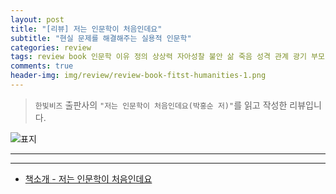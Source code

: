 ```yaml
---  
layout: post  
title: "[리뷰] 저는 인문학이 처음인데요"  
subtitle: "현실 문제를 해결해주는 실용적 인문학"  
categories: review  
tags: review book 인문학 이유 정의 상상력 자아성찰 불안 삶 죽음 성격 관계 광기 부모 자식 사랑 결혼 성 돈 일 여가 시간  
comments: true  
header-img: img/review/review-book-fitst-humanities-1.png
---  
```

  
> `한빛비즈` 출판사의 `"저는 인문학이 처음인데요(박홍순 저)"`를 읽고 작성한 리뷰입니다.  

![표지](https://theorydb.github.io/assets/img/review/review-book-fitst-humanities-1.png)  

---

---

* [책소개 - 저는 인문학이 처음인데요](http://www.yes24.com/Product/Goods/99018035)


